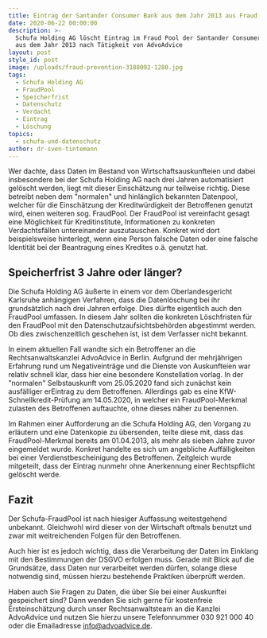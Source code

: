 ```yaml
---
title: Eintrag der Santander Consumer Bank aus dem Jahr 2013 aus Fraud Pool gelöscht
date: 2020-06-22 00:00:00
description: >-
  Schufa Holding AG löscht Eintrag im Fraud Pool der Santander Consumer Bank AG
  aus dem Jahr 2013 nach Tätigkeit von AdvoAdvice
layout: post
style_id: post
image: /uploads/fraud-prevention-3188092-1280.jpg
tags:
  - Schufa Holding AG
  - FraudPool
  - Speicherfrist
  - Datenschutz
  - Verdacht
  - Eintrag
  - Löschung
topics:
  - schufa-und-datenschutz
author: dr-sven-tintemann
---
```


Wer dachte, dass Daten im Bestand von Wirtschaftsauskunfteien und dabei insbesondere bei der Schufa Holding AG nach drei Jahren automatisiert gelöscht werden, liegt mit dieser Einschätzung nur teilweise richtig. Diese betreibt neben dem "normalen" und hinlänglich bekannten Datenpool, welcher für die Einschätzung der Kreditwürdigkeit der Betroffenen genutzt wird, einen weiteren sog. FraudPool. Der FraudPool ist vereinfacht gesagt eine Möglichkeit für Kreditinstitute, Informationen zu konkreten Verdachtsfällen untereinander auszutauschen. Konkret wird dort beispielsweise hinterlegt, wenn eine Person falsche Daten oder eine falsche Identität bei der Beantragung eines Kredites o.ä. genutzt hat.&nbsp;

## Speicherfrist 3 Jahre oder länger?

Die Schufa Holding AG äu&szlig;erte in einem vor dem Oberlandesgericht Karlsruhe anhängigen Verfahren, dass die Datenlöschung bei ihr grundsätzlich nach drei Jahren erfolge. Dies dürfte eigentlich auch den FraudPool umfassen. In diesem Jahr sollten die konkreten Löschfristen für den FraudPool mit den Datenschutzaufsichtsbehörden abgestimmt werden. Ob dies zwischenzeitlich geschehen ist, ist dem Verfasser nicht bekannt.&nbsp;&nbsp;

In einem aktuellen Fall wandte sich ein Betroffener an die Rechtsanwaltskanzlei AdvoAdvice in Berlin. Aufgrund der mehrjährigen Erfahrung rund um Negativeinträge und die Dienste von Auskunfteien war relativ schnell klar, dass hier eine besondere Konstellation vorlag. In der "normalen" Selbstauskunft vom 25.05.2020 fand sich zunächst kein ausfälliger erEintrag zu dem Betroffenen. Allerdings gab es eine KfW-Schnellkredit-Prüfung am 14.05.2020, in welcher ein FraudPool-Merkmal zulasten des Betroffenen auftauchte, ohne dieses näher zu benennen.

Im Rahmen einer Aufforderung an die Schufa Holding AG, den Vorgang zu erläutern und eine Datenkopie zu übersenden, teilte diese mit, dass das FraudPool-Merkmal bereits am 01.04.2013, als mehr als sieben Jahre zuvor eingemeldet wurde. Konkret handelte es sich um angebliche Auffälligkeiten bei einer Verdienstbescheinigung des Betroffenen. Zeitgleich wurde mitgeteilt, dass der Eintrag nunmehr ohne Anerkennung einer Rechtspflicht gelöscht werde.

## Fazit

Der Schufa-FraudPool ist nach hiesiger Auffassung weitestgehend unbekannt. Gleichwohl wird dieser von der Wirtschaft oftmals benutzt und zwar mit weitreichenden Folgen für den Betroffenen.

Auch hier ist es jedoch wichtig, dass die Verarbeitung der Daten im Einklang mit den Bestimmungen der DSGVO erfolgen muss. Gerade mit Blick auf die Grundsätze, dass Daten nur verarbeitet werden dürfen, solange diese notwendig sind, müssen hierzu bestehende Praktiken überprüft werden.

Haben auch Sie Fragen zu Daten, die über Sie bei einer Auskunftei gespeichert sind? Dann wenden Sie sich gerne für kostenfreie Ersteinschätzung durch unser Rechtsanwaltsteam an die Kanzlei&nbsp; AdvoAdvice und nutzen Sie hierzu unsere Telefonnummer 030 921 000 40 oder die Emailadresse info@advoadvice.de.&nbsp;